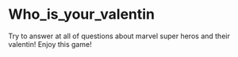 # Who_is_your_valentin
Try to answer at all of questions about marvel super heros and their valentin!
Enjoy this game!

